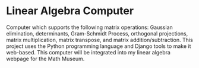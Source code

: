 # Linear Algebra Computer
Computer which supports the following matrix operations: Gaussian elimination, determinants, Gram-Schmidt Process, orthogonal projections, matrix multiplication, matrix transpose, and matrix addition/subtraction. This project uses the Python programming language and Django tools to make it web-based. This computer will be integrated into my linear algebra webpage for the Math Museum.
